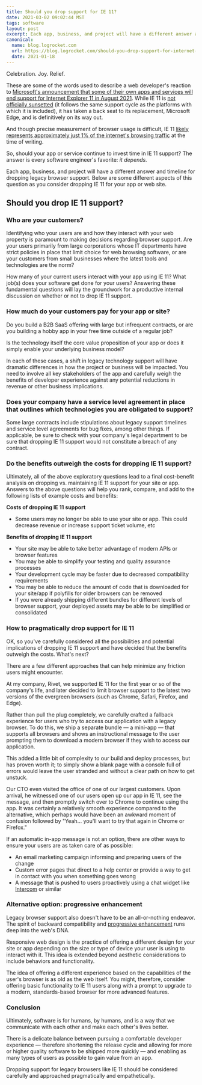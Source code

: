 ```yaml
---
title: Should you drop support for IE 11?
date: 2021-03-02 09:02:44 MST
tags: software
layout: post
excerpt: Each app, business, and project will have a different answer and timeline for dropping legacy browser support. Here are some different aspects of this question as you consider dropping IE 11 for your app or web site.
canonical:
  name: blog.logrocket.com
  url: https://blog.logrocket.com/should-you-drop-support-for-internet-explorer-11/
  date: 2021-01-18
---
```


Celebration. Joy. Relief.

These are some of the words used to describe a web developer's reaction to [Microsoft's announcement that some of their own apps and services will end support for Internet Explorer 11 in August 2021](https://techcommunity.microsoft.com/t5/microsoft-365-blog/microsoft-365-apps-say-farewell-to-internet-explorer-11-and/ba-p/1591666#ftag=MSF278e2c0). While IE 11 is [not officially sunsetted](https://docs.microsoft.com/en-us/lifecycle/faq/internet-explorer-microsoft-edge#what-is-the-lifecycle-policy-for-internet-explorer) (it follows the same support cycle as the platforms with which it is included), it has taken a back seat to its replacement, Microsoft Edge, and is definitively on its way out.

And though precise measurement of browser usage is difficult, IE 11 [likely represents approximately just 1% of the internet's browsing traffic](https://gs.statcounter.com/) at the time of writing.

So, should your app or service continue to invest time in IE 11 support? The answer is every software engineer's favorite: *it depends.*

Each app, business, and project will have a different answer and timeline for dropping legacy browser support. Below are some different aspects of this question as you consider dropping IE 11 for your app or web site.

## Should you drop IE 11 support?

### Who are your customers?

Identifying who your users are and how they interact with your web property is paramount to making decisions regarding browser support. Are your users primarily from large corporations whose IT departments have strict policies in place that limit choice for web browsing software, or are your customers from small businesses where the latest tools and technologies are the norm?

How many of your current users interact with your app using IE 11? What job(s) does your software get done for your users? Answering these fundamental questions will lay the groundwork for a productive internal discussion on whether or not to drop IE 11 support.

### How much do your customers pay for your app or site?

Do you build a B2B SaaS offering with large but infrequent contracts, or are you building a hobby app in your free time outside of a regular job?

Is the technology itself the core value proposition of your app or does it simply enable your underlying business model?

In each of these cases, a shift in legacy technology support will have dramatic differences in how the project or business will be impacted. You need to involve all key stakeholders of the app and carefully weigh the benefits of developer experience against any potential reductions in revenue or other business implications.

### Does your company have a service level agreement in place that outlines which technologies you are obligated to support?

Some large contracts include stipulations about legacy support timelines and service level agreements for bug fixes, among other things. If applicable, be sure to check with your company's legal department to be sure that dropping IE 11 support would not constitute a breach of any contract.

### Do the benefits outweigh the costs for dropping IE 11 support?

Ultimately, all of the above exploratory questions lead to a final cost-benefit analysis on dropping vs. maintaining IE 11 support for your site or app. Answers to the above questions will help you rank, compare, and add to the following lists of example costs and benefits:

**Costs of dropping IE 11 support**

- Some users may no longer be able to use your site or app. This could decrease revenue or increase support ticket volume, etc

**Benefits of dropping IE 11 support**

- Your site may be able to take better advantage of modern APIs or browser features
- You may be able to simplify your testing and quality assurance processes
- Your development cycle may be faster due to decreased compatibility requirements
- You may be able to reduce the amount of code that is downloaded for your site/app if polyfills for older browsers can be removed
- If you were already shipping different bundles for different levels of browser support, your deployed assets may be able to be simplified or consolidated

### How to pragmatically drop support for IE 11

OK, so you've carefully considered all the possibilities and potential implications of dropping IE 11 support and have decided that the benefits outweigh the costs. What's next?

There are a few different approaches that can help minimize any friction users might encounter.

At my company, Rivet, we supported IE 11 for the first year or so of the company's life, and later decided to limit browser support to the latest two versions of the evergreen browsers (such as Chrome, Safari, Firefox, and Edge).

Rather than pull the plug completely, we carefully crafted a fallback experience for users who try to access our application with a legacy browser. To do this, we ship a separate bundle — a mini-app — that supports all browsers and shows an instructional message to the user prompting them to download a modern browser if they wish to access our application.

This added a little bit of complexity to our build and deploy processes, but has proven worth it; to simply show a blank page with a console full of errors would leave the user stranded and without a clear path on how to get unstuck.

Our CTO even visited the office of one of our largest customers. Upon arrival, he witnessed one of our users open up our app in IE 11, see the message, and then promptly switch over to Chrome to continue using the app. It was certainly a relatively smooth experience compared to the alternative, which perhaps would have been an awkward moment of confusion followed by "Yeah... you'll want to try that again in Chrome or Firefox."

If an automatic in-app message is not an option, there are other ways to ensure your users are as taken care of as possible:

- An email marketing campaign informing and preparing users of the change
- Custom error pages that direct to a help center or provide a way to get in contact with you when something goes wrong
- A message that is pushed to users proactively using a chat widget like [Intercom](https://www.intercom.com/) or similar

### Alternative option: progressive enhancement

Legacy browser support also doesn't have to be an all-or-nothing endeavor. The spirit of backward compatibility and [progressive enhancement](https://resilientwebdesign.com/) runs deep into the web's DNA.

Responsive web design is the practice of offering a different design for your site or app depending on the size or type of device your user is using to interact with it. This idea is extended beyond aesthetic considerations to include behaviors and functionality.

The idea of offering a different experience based on the capabilities of the user's browser is as old as the web itself. You might, therefore, consider offering basic functionality to IE 11 users along with a prompt to upgrade to a modern, standards-based browser for more advanced features.

### Conclusion

Ultimately, software is for humans, by humans, and is a way that we communicate with each other and make each other's lives better.

There is a delicate balance between pursuing a comfortable developer experience — therefore shortening the release cycle and allowing for more or higher quality software to be shipped more quickly — and enabling as many types of users as possible to gain value from an app.

Dropping support for legacy browsers like IE 11 should be considered carefully and approached pragmatically and empathetically.

